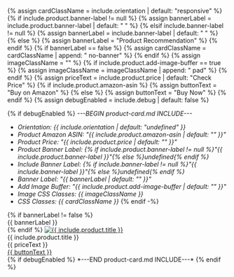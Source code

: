 {% assign cardClassName = include.orientation | default: "responsive" %}
{% if include.product.banner-label != null %}
    {% assign bannerLabel = include.product.banner-label | default: "&nbsp;" %}
{% elsif include.banner-label != null %}
    {% assign bannerLabel = include.banner-label | default: "&nbsp;" %}
{% else %}
    {% assign bannerLabel = "Product Recommendation" %}
{% endif %}
{% if bannerLabel == false %}
    {% assign cardClassName = cardClassName | append: " no-banner" %}
{% endif %}
{% assign imageClassName = "" %}
{% if include.product.add-image-buffer == true %}
    {% assign imageClassName = imageClassName | append: " pad" %}
{% endif %}
{% assign priceText = include.product.price | default: "Check Price" %}
{% if include.product.amazon-asin %}
    {% assign buttonText = "Buy on Amazon" %}
{% else %}
    {% assign buttonText = "Buy Now" %}
{% endif %}
{% assign debugEnabled = include.debug | default: false %}

{% if debugEnabled %}
*---BEGIN product-card.md INCLUDE---*

- *Orientation: {{ include.orientation | default: "undefined" }}*
- *Product Amazon ASIN: "{{ include.product.amazon-asin | default: "" }}"*
- *Product Price: "{{ include.product.price | default: "" }}"*
- *Product Banner Label: {% if include.product.banner-label != null %}"{{ include.product.banner-label }}"{% else %}undefined{% endif %}*
- *Include Banner Label: {% if include.banner-label != null %}"{{ include.banner-label }}"{% else %}undefined{% endif %}*
- *Banner Label: "{{ bannerLabel | default: "" }}"*
- *Add Image Buffer: "{{ include.product.add-image-buffer | default: "" }}"*
- *Image CSS Classes: {{ imageClassName }}*
- *CSS Classes: {{ cardClassName }}*
{% endif -%}

<div class="product-card {{ cardClassName }}">
    {% if bannerLabel != false %}<div class="product-label-banner">{{ bannerLabel }}</div>{% endif %}
    <a href="{{ include.product.text-link }}" target="_blank"><img src="{{ include.product.img-src }}" alt="{{ include.product.title }}" class="product-image {{ imageClassName }}"></a>
    <div class="product-info">
        <div class="product-title">{{ include.product.title }}</div>
        <div class="product-price">{{ priceText }}</div>
        <a href="{{ include.product.text-link }}" class="product-button" target="_blank">{{ buttonText }}</a>
    </div>
</div>
{% if debugEnabled %}
*---END product-card.md INCLUDE---*
{% endif %}